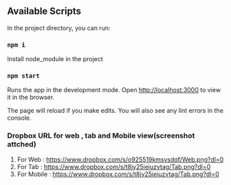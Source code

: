 ## Available Scripts
In the project directory, you can run:


### `npm i`
Install node_module in the project


### `npm start`
Runs the app in the development mode.
Open [http://localhost:3000](http://localhost:3000) to view it in the browser.

The page will reload if you make edits.
You will also see any lint errors in the console.

### Dropbox URL for web , tab and Mobile view(screenshot attched)
1. For Web : https://www.dropbox.com/s/o925519kmsvsdqf/Web.png?dl=0
2. For Tab : https://www.dropbox.com/s/t8jy25ieiuzvtag/Tab.png?dl=0
3. For Mobile : https://www.dropbox.com/s/t8jy25ieiuzvtag/Tab.png?dl=0




